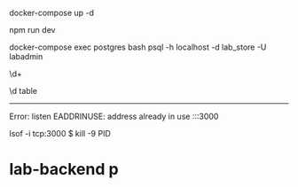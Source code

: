 docker-compose up -d

npm run dev

docker-compose exec postgres bash
psql -h localhost -d lab_store -U labadmin

\d+

\d table

---

Error: listen EADDRINUSE: address already in use :::3000

lsof -i tcp:3000
$ kill -9 PID

# lab-backend p
